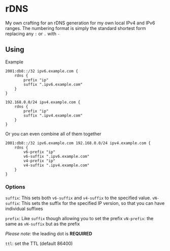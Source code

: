 rDNS
==========

My own crafting for an rDNS generation for my own local IPv4 and IPv6 ranges.
The numbering format is simply the standard shortest form replacing any `:` or `.` with `-`

## Using

Example 
```
2001:db8::/32 ipv6.example.com {
    rdns {
        prefix "ip"
        suffix ".ipv6.example.com"
    }
}

192.168.0.0/24 ipv4.example.com {
    rdns {
        prefix "ip"
        suffix ".ipv4.example.com"
    }
}

```

Or you can even combine all of them together

```
2001:db8::/32 ipv6.example.com 192.168.0.0/24 ipv4.example.com {
    rdns {
        v6-prefix "ip"
        v6-suffix ".ipv6.example.com"
        v4-prefix "ip"
        v4-suffix ".ipv4.example.com"
    }
}
```
### Options
`suffix`: This sets both `v6-suffix` and `v4-suffix` to the specified value.
`vN-suffix`: This sets the suffix for the specified IP version, so that you can have individual suffixes

`prefix`: Like `suffix` though allowing you to set the prefix
`vN-prefix`: the same as `vN-suffix` but as the prefix

_Please note:_ the leading dot is **REQUIRED**

`ttl`: set the TTL (default 86400)